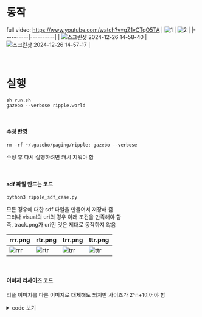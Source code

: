 # 동작 
full video: https://www.youtube.com/watch?v=gZ1vCTqO5TA
| ![1](https://github.com/user-attachments/assets/56f7b647-02dd-4441-9bf3-6bf952d4d1bd) | ![2](https://github.com/user-attachments/assets/33e520cb-847f-42c1-adf2-0afc4acdc9d0) |
|----------|----------|
| ![스크린샷 2024-12-26 14-58-40](https://github.com/user-attachments/assets/e6c92e45-7e93-4c56-b969-72c59f1e2f6b) | ![스크린샷 2024-12-26 14-57-17](https://github.com/user-attachments/assets/a893b7f3-31c8-4d91-8aca-c056dd6dc0b6) |

</br>  

# 실행
```
sh run.sh
gazebo --verbose ripple.world
```

</br>

#### 수정 반영
```
rm -rf ~/.gazebo/paging/ripple; gazebo --verbose
```
수정 후 다시 실행하려면 캐시 지워야 함

</br>  

#### sdf 파일 만드는 코드
```
python3 ripple_sdf_case.py 
```
모든 경우에 대한 sdf 파일을 만들어서 저장해 줌   
그러나 visual의 uri의 경우 아래 조건을 만족해야 함  
즉, track.png가 uri인 것은 제대로 동작하지 않음

| rrr.png | rtr.png | trr.png | ttr.png |
|----------|----------|----------|----------|
| ![rrr](https://github.com/user-attachments/assets/4d2fa20c-72d3-4581-9b94-39abf2925ebb) | ![rtr](https://github.com/user-attachments/assets/3ef13969-4625-4db5-9694-487a6fad62cd) | ![trr](https://github.com/user-attachments/assets/8ccf1d2e-c878-48a5-9828-2d62534302fa) | ![ttr](https://github.com/user-attachments/assets/5b012f2d-d590-4e63-a7d0-4f358138c766) |

</br>  

#### 이미지 리사이즈 코드
리플 이미지를 다른 이미지로 대체해도 되지만 사이즈가 2^n+1이어야 함
<details>
<summary>code 보기</summary>

```
import cv2
import os

# 이미지 불러오기
image_path = 'test.png'
image = cv2.imread(image_path)

# 이미지의 크기 확인
height, width, _ = image.shape
print(f"Image size: {height}x{width}")

# 자를 크기
crop_size = 513

# 이미지 크기 조정 (513x513)
resized_image = cv2.resize(image, (crop_size, crop_size))

# 이미지를 자르기
for y in range(0, height, crop_size):
    for x in range(0, width, crop_size):
        # 이미지의 일부 자르기 (좌상단 좌표(x, y), 크기(crop_size, crop_size))
        cropped_image = resized_image[y:y + crop_size, x:x + crop_size]
        cv2.imwrite(f"cropped_{y}_{x}.png", cropped_image)
```
</details>
